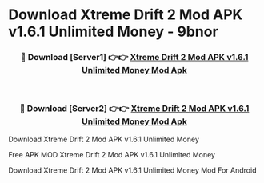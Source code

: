 # Download Xtreme Drift 2 Mod APK v1.6.1 Unlimited Money - 9bnor



<div align="center">
<h3>🔴 Download [Server1] 👉👉 <a href="https://momento.my/?title=Xtreme_Drift_2_Mod_APK_v1.6.1_Unlimited_Money">Xtreme Drift 2 Mod APK v1.6.1 Unlimited Money Mod Apk</a></h3><br>

<h3>🔴 Download [Server2] 👉👉 <a href="https://momento.my/?title=Xtreme_Drift_2_Mod_APK_v1.6.1_Unlimited_Money">Xtreme Drift 2 Mod APK v1.6.1 Unlimited Money Mod Apk</a></h3>
</div>



Download Xtreme Drift 2 Mod APK v1.6.1 Unlimited Money 

Free APK MOD Xtreme Drift 2 Mod APK v1.6.1 Unlimited Money 

Download Xtreme Drift 2 Mod APK v1.6.1 Unlimited Money Mod For Android
